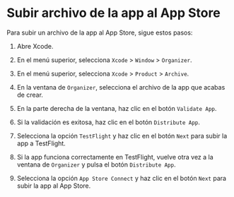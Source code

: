 # Subir archivo de la app al App Store

Para subir un archivo de la app al App Store, sigue estos pasos:

1. Abre Xcode.

2. En el menú superior, selecciona `Xcode` > `Window` > `Organizer`.

3. En el menú superior, selecciona `Xcode` > `Product` > `Archive`.

4. En la ventana de `Organizer`, selecciona el archivo de la app que acabas de crear.

5. En la parte derecha de la ventana, haz clic en el botón `Validate App`.

6. Si la validación es exitosa, haz clic en el botón `Distribute App`.

7. Selecciona la opción `TestFlight` y haz clic en el botón `Next` para subir la app a TestFlight.

8. Si la app funciona correctamente en TestFlight, vuelve otra vez a la ventana de `Organizer` y pulsa el botón `Distribute App`.

9. Selecciona la opción `App Store Connect` y haz clic en el botón `Next` para subir la app al App Store.
